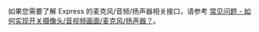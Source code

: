 <div class="mk-hint">

如果您需要了解 Express 的麦克风/音频/扬声器相关接口，请参考 [常见问题 - 如何实现开关摄像头/音视频画面/麦克风/扬声器？](http://doc-zh.zego.im/faq/How_to_switch_devices)。

</div>
